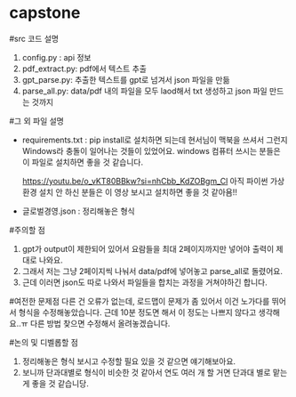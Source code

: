 # capstone

#src 코드 설명

1. config.py : api 정보
2. pdf_extract.py: pdf에서 텍스트 추출
3. gpt_parse.py: 추출한 텍스트를 gpt로 넘겨서 json 파일을 만듦
4. parse_all.py: data/pdf 내의 파일을 모두 laod해서 txt 생성하고 json 파일 만드는 것까지

#그 외 파일 설명
- requirements.txt : pip install로 설치하면 되는데 현서님이 맥북을 쓰셔서 그런지 Windows라 충돌이 일어나는 것들이 있었어요. windows 컴퓨터 쓰시는 분들은 이 파일로 설치하면 좋을 것 같습니다.

  https://youtu.be/o_vKT80BBkw?si=nhCbb_KdZOBgm_Cl
  아직 파이썬 가상환경 설치 안 하신 분들은 이 영상 보시고 설치하면 좋을 것 같아욤!!

- 글로벌경영.json : 정리해놓은 형식

#주의할 점
1. gpt가 output이 제한되어 있어서 요람들을 최대 2페이지까지만 넣어야 출력이 제대로 나와요.
2. 그래서 저는 그냥 2페이지씩 나눠서 data/pdf에 넣어놓고 parse_all로 돌렸어요.
3. 근데 이러면 json도 따로 나와서 파일들을 합치는 과정을 거쳐야하긴 합니다.

#여전한 문제점
다른 건 오류가 없는데, 로드맵이 문제가 좀 있어서 이건 노가다를 뛰어서 형식을 수정해놓았습니다.
근데 10분 정도면 해서 이 정도는 나쁘지 않다고 생각해요..ㅠ
다른 방법 찾으면 수정해서 올려놓겠습니다.

#논의 및 디벨롭할 점
1. 정리해놓은 형식 보시고 수정할 필요 있을 것 같으면 얘기해보아요.
2. 보니까 단과대별로 형식이 비슷한 것 같아서 연도 여러 개 할 거면 단과대 별로 맡는 게 좋을 것 같습니당.
